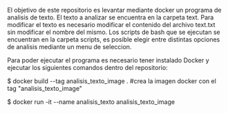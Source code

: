 El objetivo de este repositorio es levantar mediante docker un programa de analisis de texto.
El texto a analizar se encuentra en la carpeta text. Para modificar el texto es necesario modificar el contenido del archivo text.txt sin modificar el nombre del mismo.
Los scripts de bash que se ejecutan se encuentran en la carpeta scripts, es posible elegir entre distintas opciones de analisis mediante un menu de seleccion.

Para poder ejecutar el programa es necesario tener instalado Docker y ejecutar los siguientes comandos dentro del repositorio: 

  $ docker build --tag analisis_texto_image . #crea la imagen docker con el tag "analisis_texto_image"

  $ docker run -it --name analisis_texto analisis_texto_image
